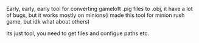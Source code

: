 Early, early, early tool for converting gameloft .pig files to .obj, it have a lot of bugs, but it works mostly on minions(i made this tool for minion rush game, but idk what about others)

Its just tool, you need to get files and configue paths etc.

